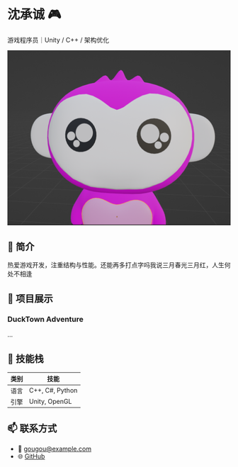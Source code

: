 <!-- 可用 HTML 包这段，控制布局 -->
<div class="header">
  <div class="name">
    <h1>沈承诚 🎮</h1>
    <p>游戏程序员｜Unity / C++ / 架构优化</p>
  </div>
  <div class="photo">
    <img src="gougou.png" />
  </div>
</div>

## 📌 简介
热爱游戏开发，注重结构与性能。还能再多打点字吗我说三月春光三月红，人生何处不相逢

## 🧪 项目展示
### DuckTown Adventure
...

## 💼 技能栈
| 类别 | 技能 |
|------|------|
| 语言 | C++, C#, Python |
| 引擎 | Unity, OpenGL |

## 📫 联系方式
- 📧 gougou@example.com
- 🌐 [GitHub](https://github.com/gougou)
